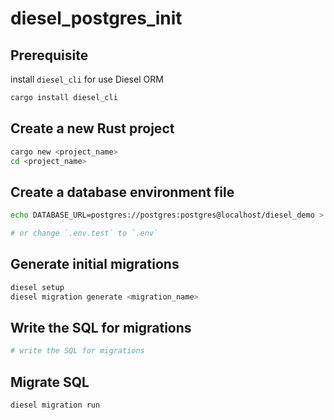 # diesel_postgres_init

## Prerequisite

install `diesel_cli` for use Diesel ORM

```sh
cargo install diesel_cli
```

## Create a new Rust project

```sh
cargo new <project_name>
cd <project_name>
```

## Create a database environment file

```sh
echo DATABASE_URL=postgres://postgres:postgres@localhost/diesel_demo > .env

# or change `.env.test` to `.env`
```

## Generate initial migrations

```sh
diesel setup
diesel migration generate <migration_name>
```

## Write the SQL for migrations

```sh
# write the SQL for migrations
```

## Migrate SQL

```sh
diesel migration run
```
